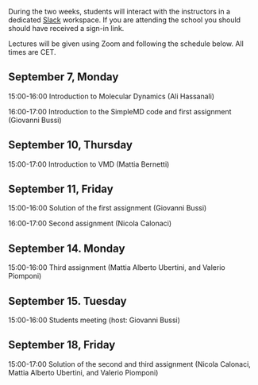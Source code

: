 

During the two weeks, students will interact with the instructors in a dedicated [Slack](https://slack.com) workspace.
If you are attending the school you should should have received a sign-in link.

Lectures will be given using Zoom and following the schedule below. All times are CET.

## September 7, Monday

15:00-16:00 Introduction to Molecular Dynamics (Ali Hassanali)

16:00-17:00 Introduction to the SimpleMD code and first assignment (Giovanni Bussi)

## September 10, Thursday

15:00-17:00 Introduction to VMD (Mattia Bernetti)

## September 11, Friday

15:00-16:00 Solution of the first assignment (Giovanni Bussi)

16:00-17:00 Second assignment (Nicola Calonaci)

## September 14. Monday

15:00-16:00 Third assignment (Mattia Alberto Ubertini, and Valerio Piomponi)

## September 15. Tuesday

15:00-16:00 Students meeting (host: Giovanni Bussi)

## September 18, Friday

15:00-17:00 Solution of the second and third assignment (Nicola Calonaci, Mattia Alberto Ubertini, and Valerio Piomponi)

